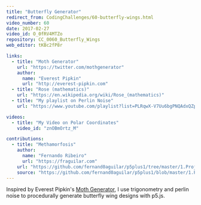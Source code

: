 ```yaml
---
title: "Butterfly Generator"
redirect_from: CodingChallenges/60-butterfly-wings.html
video_number: 60
date: 2017-02-27
video_id: O_0fRV4MTZo
repository: CC_0060_Butterfly_Wings
web_editor: tKBc2fP8r

links:
  - title: "Moth Generator"
    url: "https://twitter.com/mothgenerator"
    author:
      name: "Everest Pipkin"
      url: "http://everest-pipkin.com"
  - title: "Rose (mathematics)"
    url: "https://en.wikipedia.org/wiki/Rose_(mathematics)"
  - title: "My playlist on Perlin Noise"
    url: "https://www.youtube.com/playlist?list=PLRqwX-V7Uu6bgPNQAdxQZpJuJCjeOr7VD"

videos:
  - title: "My Video on Polar Coordinates"
    video_id: "znOBmOrtz_M"

contributions:
  - title: "Methamorfosis"
    author:
      name: "Fernando Ribeiro"
      url: "https://fraguilar.com"
    url: "https://github.com/fernand0aguilar/p5plus1/tree/master/1.Projects/10.ButterflyWings"
    source: "https://github.com/fernand0aguilar/p5plus1/blob/master/1.Projects/10.ButterflyWings/sketch.js"
---
```


Inspired by Everest Pipkin's [Moth Generator](https://twitter.com/mothgenerator), I use trigonometry and perlin noise to procedurally generate butterfly wing designs with p5.js.
